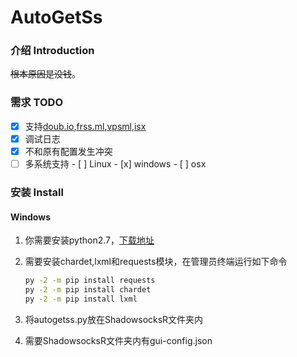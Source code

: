 # AutoGetSs
### 介绍 Introduction

~~根本原因是没钱~~。

### 需求 TODO

- [x] 支持[doub.io](https://doub.io/sszhfx/),[frss.ml](http://frss.ml/),[vpsml](http://ss.vpsml.site/),[isx](http://isx.yt/)
- [x] 调试日志
- [x] 不和原有配置发生冲突
- [ ] 多系统支持
      - [ ] Linux
      - [x] windows
      - [ ] osx

### 安装 Install

#### Windows

1. 你需要安装python2.7，[下载地址](https://www.python.org/)

2. 需要安装chardet,lxml和requests模块，在管理员终端运行如下命令

   ```cmd
   py -2 -m pip install requests
   py -2 -m pip install chardet
   py -2 -m pip install lxml
   ```

3. 将autogetss.py放在ShadowsocksR文件夹内
4. 需要ShadowsocksR文件夹内有gui-config.json
